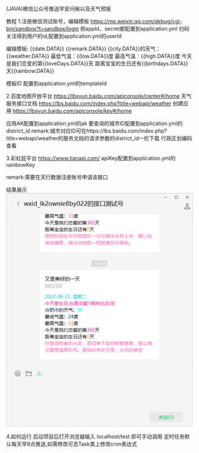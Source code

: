 (JAVA)微信公众号推送早安问候以及天气预报

教程
1.注册微信测试账号，编辑模板
https://mp.weixin.qq.com/debug/cgi-bin/sandbox?t=sandbox/login
把appId、secret都配置到application.yml
扫码关注得到用户的id,配置到application.yml的userId

编辑模板:
{{date.DATA}} {{remark.DATA}}
{{city.DATA}}的天气：{{weather.DATA}}
最低气温：{{low.DATA}}度
最高气温：{{high.DATA}}度
今天是我们恋爱的第{{loveDays.DATA}}天
距离宝宝的生日还有{{birthdays.DATA}}天{{rainbow.DATA}}


模板ID
配置到application.yml的templateId

2.百度地图开放平台
https://lbsyun.baidu.com/apiconsole/center#/home
天气服务接口文档
https://lbs.baidu.com/index.php?title=webapi/weather
创建应用
https://lbsyun.baidu.com/apiconsole/key#/home

应用AK配置到application.yml的ak
要查询的城市ID配置到application.yml的district_id
remark:城市对应ID可在https://lbs.baidu.com/index.php?title=webapi/weather的服务文档的请求参数的district_id一栏下载 行政区划编码 查看

3.彩虹屁平台
https://www.tianapi.com/
apiKey配置到application.yml的rainbowKey

remark:需要在天行数据注册账号申请该接口


结果展示![image](src/main/resources/img/1.png)


4.如何运行
启动项目后打开浏览器输入 localhost/test 即可手动调用
定时任务默认每天早8点推送,如需修改可去Task类上修改cron表达式



